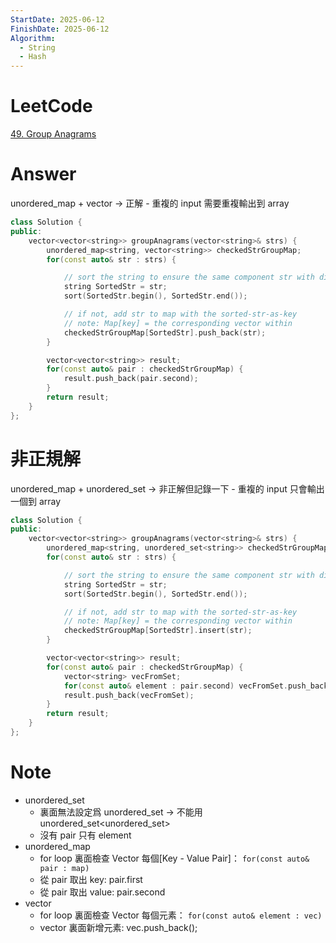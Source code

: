 ```yaml
---
StartDate: 2025-06-12
FinishDate: 2025-06-12
Algorithm:
  - String
  - Hash
---
```

# LeetCode
[49. Group Anagrams](https://leetcode.com/problems/group-anagrams/)

# Answer
unordered_map + vector -> 正解 - 重複的 input 需要重複輸出到 array
```C++
class Solution {
public:
	vector<vector<string>> groupAnagrams(vector<string>& strs) {
		unordered_map<string, vector<string>> checkedStrGroupMap;
		for(const auto& str : strs) {

			// sort the string to ensure the same component str with different char sequence reflects to the same key
			string SortedStr = str;
			sort(SortedStr.begin(), SortedStr.end());

			// if not, add str to map with the sorted-str-as-key
			// note: Map[key] = the corresponding vector within
			checkedStrGroupMap[SortedStr].push_back(str);
		}

		vector<vector<string>> result;
		for(const auto& pair : checkedStrGroupMap) {
			result.push_back(pair.second);
		}
		return result;
	}
};
```

# 非正規解
unordered_map + unordered_set -> 非正解但記錄一下 - 重複的 input 只會輸出一個到 array
```C++
class Solution {
public:
	vector<vector<string>> groupAnagrams(vector<string>& strs) {
		unordered_map<string, unordered_set<string>> checkedStrGroupMap;
		for(const auto& str : strs) {

			// sort the string to ensure the same component str with different char sequence reflects to the same key
			string SortedStr = str;
			sort(SortedStr.begin(), SortedStr.end());

			// if not, add str to map with the sorted-str-as-key
			// note: Map[key] = the corresponding vector within
			checkedStrGroupMap[SortedStr].insert(str);
		}

		vector<vector<string>> result;
		for(const auto& pair : checkedStrGroupMap) {
			vector<string> vecFromSet;
			for(const auto& element : pair.second) vecFromSet.push_back(element);
			result.push_back(vecFromSet);
		}
		return result;
	}
};
```

# Note
- unordered_set
	- 裏面無法設定爲 unordered_set -> 不能用 unordered_set<unordered_set<char>>
	- 沒有 pair 只有 element
- unordered_map
	- for loop 裏面檢查 Vector 每個[Key - Value Pair]： `for(const auto& pair : map)`
	- 從 pair 取出 key: pair.first
	- 從 pair 取出 value: pair.second
- vector
	- for loop 裏面檢查 Vector 每個元素： `for(const auto& element : vec)`
	- vector 裏面新增元素: vec.push_back();
